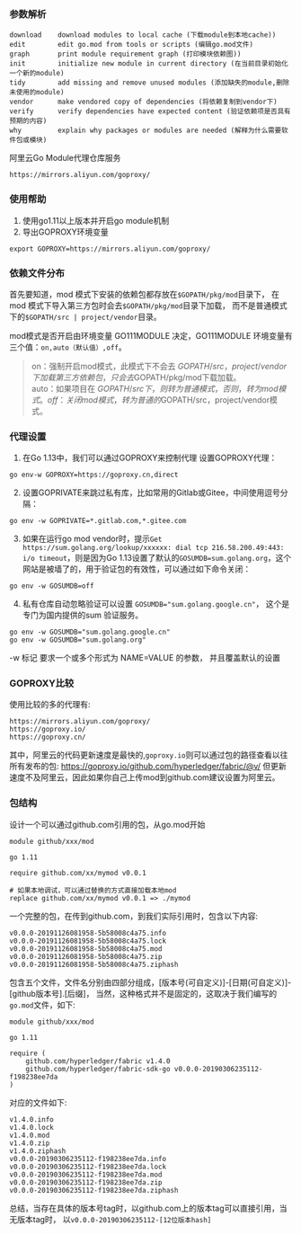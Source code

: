 ### 参数解析
```
download    download modules to local cache (下载module到本地cache))
edit        edit go.mod from tools or scripts (编辑go.mod文件)
graph       print module requirement graph (打印模块依赖图))
init        initialize new module in current directory (在当前目录初始化一个新的module)
tidy        add missing and remove unused modules (添加缺失的module,删除未使用的module)
vendor      make vendored copy of dependencies (将依赖复制到vendor下)
verify      verify dependencies have expected content (验证依赖项是否具有预期的内容)
why         explain why packages or modules are needed (解释为什么需要软件包或模块)
```


阿里云Go Module代理仓库服务
```
https://mirrors.aliyun.com/goproxy/
```
### 使用帮助
1. 使用go1.11以上版本并开启go module机制
2. 导出GOPROXY环境变量
```
export GOPROXY=https://mirrors.aliyun.com/goproxy/
```


### 依赖文件分布
首先要知道，mod 模式下安装的依赖包都存放在`$GOPATH/pkg/mod`目录下，
在 mod 模式下导入第三方包时会去`$GOPATH/pkg/mod`目录下加载，
而不是普通模式下的`$GOPATH/src | project/vendor`目录。

mod模式是否开启由环境变量 GO111MODULE 决定，GO111MODULE 环境变量有三个值：`on,auto（默认值）,off`。
> on：强制开启mod模式，此模式下不会去 $GOPATH/src，project/vendor 下加载第三方依赖包，只会去$GOPATH/pkg/mod下载加载。  
> auto：如果项目在 $GOPATH/src下，则转为普通模式，否则，转为mod模式。  
> off：关闭mod模式，转为普通的$GOPATH/src，project/vendor模式。  

### 代理设置
1. 在Go 1.13中，我们可以通过GOPROXY来控制代理
设置GOPROXY代理：
```
go env-w GOPROXY=https://goproxy.cn,direct
```

2. 设置GOPRIVATE来跳过私有库，比如常用的Gitlab或Gitee，中间使用逗号分隔：
```
go env -w GOPRIVATE=*.gitlab.com,*.gitee.com
```

3. 如果在运行go mod vendor时，提示`Get https://sum.golang.org/lookup/xxxxxx: dial tcp 216.58.200.49:443: i/o timeout`，则是因为Go 1.13设置了默认的`GOSUMDB=sum.golang.org`，这个网站是被墙了的，用于验证包的有效性，可以通过如下命令关闭：
```
go env -w GOSUMDB=off
```

4. 私有仓库自动忽略验证可以设置 `GOSUMDB="sum.golang.google.cn"`， 这个是专门为国内提供的sum 验证服务。
```
go env -w GOSUMDB="sum.golang.google.cn"
go env -w GOSUMDB="sum.golang.org"
```
-w 标记 要求一个或多个形式为 NAME=VALUE 的参数， 并且覆盖默认的设置


### GOPROXY比较
使用比较的多的代理有:
```
https://mirrors.aliyun.com/goproxy/
https://goproxy.io/
https://goproxy.cn/
```

其中，阿里云的代码更新速度是最快的,`goproxy.io`则可以通过包的路径查看以往所有发布的包:
https://goproxy.io/github.com/hyperledger/fabric/@v/
但更新速度不及阿里云，因此如果你自己上传mod到github.com建议设置为阿里云。

### 包结构
设计一个可以通过github.com引用的包，从go.mod开始
```
module github/xxx/mod

go 1.11

require github.com/xx/mymod v0.0.1

# 如果本地调试，可以通过替换的方式直接加载本地mod
replace github.com/xx/mymod v0.0.1 => ./mymod
```

一个完整的包，在传到github.com，到我们实际引用时，包含以下内容:
```
v0.0.0-20191126081958-5b58008c4a75.info
v0.0.0-20191126081958-5b58008c4a75.lock
v0.0.0-20191126081958-5b58008c4a75.mod
v0.0.0-20191126081958-5b58008c4a75.zip
v0.0.0-20191126081958-5b58008c4a75.ziphash
```
包含五个文件，文件名分别由四部分组成，[版本号(可自定义)]-[日期(可自定义)]-[github版本号].[后缀]，
当然，这种格式并不是固定的，这取决于我们编写的`go.mod`文件，如下:
```
module github/xxx/mod

go 1.11

require (
	github.com/hyperledger/fabric v1.4.0
	github.com/hyperledger/fabric-sdk-go v0.0.0-20190306235112-f198238ee7da
)
```
对应的文件如下:
```
v1.4.0.info
v1.4.0.lock
v1.4.0.mod
v1.4.0.zip
v1.4.0.ziphash
v0.0.0-20190306235112-f198238ee7da.info
v0.0.0-20190306235112-f198238ee7da.lock
v0.0.0-20190306235112-f198238ee7da.mod
v0.0.0-20190306235112-f198238ee7da.zip
v0.0.0-20190306235112-f198238ee7da.ziphash
```
总结，当存在具体的版本号tag时，以github.com上的版本tag可以直接引用，当无版本tag时，
以`v0.0.0-20190306235112-[12位版本hash]`
